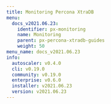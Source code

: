 ```yaml
---
title: Monitoring Percona XtraDB
menu:
  docs_v2021.06.23:
    identifier: px-monitoring
    name: Monitoring
    parent: px-percona-xtradb-guides
    weight: 50
menu_name: docs_v2021.06.23
info:
  autoscaler: v0.4.0
  cli: v0.19.0
  community: v0.19.0
  enterprise: v0.6.0
  installer: v2021.06.23
  version: v2021.06.23
---
```


